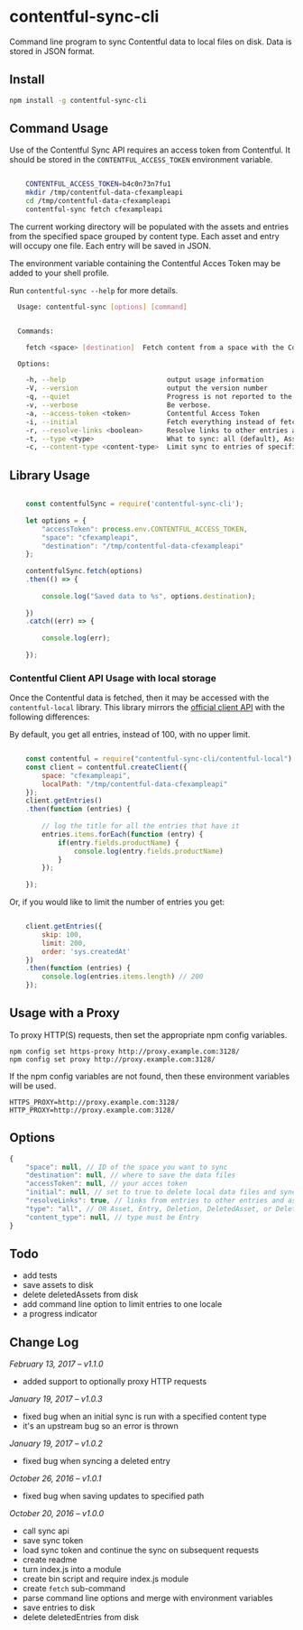 # contentful-sync-cli

Command line program to sync Contentful data to local files on disk. Data is stored in JSON format.

## Install

```bash
npm install -g contentful-sync-cli
```

## Command Usage

Use of the Contentful Sync API requires an access token from Contentful. It should be stored in the `CONTENTFUL_ACCESS_TOKEN` environment variable.

```bash

	CONTENTFUL_ACCESS_TOKEN=b4c0n73n7fu1
	mkdir /tmp/contentful-data-cfexampleapi
	cd /tmp/contentful-data-cfexampleapi
	contentful-sync fetch cfexampleapi

```
The current working directory will be populated with the assets and entries from the specified space grouped by content type. Each asset and entry will occupy one file. Each entry will be saved in JSON.

The environment variable containing the Contentful Acces Token may be added to your shell profile.

Run `contentful-sync --help` for more details.

```bash
  Usage: contentful-sync [options] [command]


  Commands:

    fetch <space> [destination]  Fetch content from a space with the Contentful Sync API

  Options:

    -h, --help                         output usage information
    -V, --version                      output the version number
    -q, --quiet                        Progress is not reported to the standard error stream.
    -v, --verbose                      Be verbose.
    -a, --access-token <token>         Contentful Access Token
    -i, --initial                      Fetch everything instead of fetching only what has changed.
    -r, --resolve-links <boolean>      Resolve links to other entries and assets.
    -t, --type <type>                  What to sync: all (default), Asset, Entry, Deletion, DeletedAsset, or DeletedEntry
    -c, --content-type <content-type>  Limit sync to entries of specified content type. Implies --type Entry

```

## Library Usage

```js

	const contentfulSync = require('contentful-sync-cli');
	
	let options = {
		"accessToken": process.env.CONTENTFUL_ACCESS_TOKEN,
		"space": "cfexampleapi",
		"destination": "/tmp/contentful-data-cfexampleapi"
	};
	
	contentfulSync.fetch(options)
	.then(() => {
	
		console.log("Saved data to %s", options.destination);
	
	})
	.catch((err) => {
	
		console.log(err);
	
	});

```


### Contentful Client API Usage with local storage

Once the Contentful data is fetched, then it may be accessed with the `contentful-local` library. This library mirrors the [official client API][contentful.js] with the following differences:

By default, you get all entries, instead of 100, with no upper limit.

```js

	const contentful = require("contentful-sync-cli/contentful-local");
	const client = contentful.createClient({
		space: "cfexampleapi",
		localPath: "/tmp/contentful-data-cfexampleapi"
	});
	client.getEntries()
	.then(function (entries) {
	
		// log the title for all the entries that have it
		entries.items.forEach(function (entry) {
			if(entry.fields.productName) {
				console.log(entry.fields.productName)
			}
		});
	
	});
```

Or, if you would like to limit the number of entries you get:

```js

    client.getEntries({
        skip: 100,
        limit: 200,
        order: 'sys.createdAt'
    })
    .then(function (entries) {
        console.log(entries.items.length) // 200
    });
```


## Usage with a Proxy

To proxy HTTP(S) requests, then set the appropriate npm config variables.

```shell
npm config set https-proxy http://proxy.example.com:3128/
npm config set proxy http://proxy.example.com:3128/
```

If the npm config variables are not found, then these environment variables will be used.

```shell
HTTPS_PROXY=http://proxy.example.com:3128/
HTTP_PROXY=http://proxy.example.com:3128/
```


## Options

```js
{
	"space": null, // ID of the space you want to sync
	"destination": null, // where to save the data files
	"accessToken": null, // your acces token
	"initial": null, // set to true to delete local data files and sync
	"resolveLinks": true, // links from entries to other entries and assets will also be resolved
	"type": "all", // OR Asset, Entry, Deletion, DeletedAsset, or DeletedEntry
	"content_type": null, // type must be Entry
}
```

## Todo

* add tests
* save assets to disk
* delete deletedAssets from disk
* add command line option to limit entries to one locale
* a progress indicator

## Change Log

_February 13, 2017 – v1.1.0_

* added support to optionally proxy HTTP requests

_January 19, 2017 – v1.0.3_

* fixed bug when an initial sync is run with a specified content type
* it's an upstream bug so an error is thrown

_January 19, 2017 – v1.0.2_

* fixed bug when syncing a deleted entry

_October 26, 2016 – v1.0.1_

* fixed bug when saving updates to specified path

_October 20, 2016 – v1.0.0_

* call sync api
* save sync token
* load sync token and continue the sync on subsequent requests
* create readme
* turn index.js into a module
* create bin script and require index.js module
* create `fetch` sub-command
* parse command line options and merge with environment variables
* save entries to disk
* delete deletedEntries from disk


[contentful.js]: https://contentful.github.io/contentful.js/

